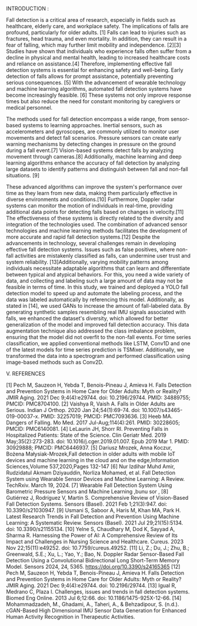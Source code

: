 INTRODUCTION :

Fall detection is a critical area of research, especially in fields such as healthcare, elderly care, and workplace safety. The implications of falls are profound, particularly for older adults.
[1] Falls can lead to injuries such as fractures, head trauma, and even mortality. In addition, they can result in a fear of falling, which may further limit mobility and independence.
[2][3] Studies have shown that individuals who experience falls often suffer from a decline in physical and mental health, leading to increased healthcare costs and reliance on assistance.[4] 
Therefore, implementing effective fall detection systems is essential for enhancing safety and well-being. Early detection of falls allows for prompt assistance, potentially preventing serious consequences. 
[5] With the advancement of wearable technology and machine learning algorithms, automated fall detection systems have become increasingly feasible. 
[6] These systems not only improve response times but also reduce the need for constant monitoring by caregivers or medical personnel.

The methods used for fall detection encompass a wide range, from sensor-based systems to learning approaches. Inertial sensors, such as accelerometers and gyroscopes, are commonly utilized to monitor user movements and detect fall scenarios.
Pressure sensors can create early warning mechanisms by detecting changes in pressure on the ground during a fall event.[7] Vision-based systems detect falls by analyzing movement through cameras.[8] 
Additionally, machine learning and deep learning algorithms enhance the accuracy of fall detection by analyzing large datasets to identify patterns and distinguish between fall and non-fall situations. [9]

These advanced algorithms can improve the system's performance over time as they learn from new data, making them particularly effective in diverse environments and conditions.[10]
Furthermore, Doppler radar systems can monitor the motion of individuals in real-time, providing additional data points for detecting falls based on changes in velocity.[11]
The effectiveness of these systems is directly related to the diversity and integration of the technologies used. 
The combination of advanced sensor technologies and machine learning methods facilitates the development of more accurate and rapid fall detection systems.[12]
Despite the advancements in technology, several challenges remain in developing effective fall detection systems. 
Issues such as false positives, where non-fall activities are mistakenly classified as falls, can undermine user trust and system reliability.
[13]Additionally, varying mobility patterns among individuals necessitate adaptable algorithms that can learn and differentiate between typical and atypical behaviors. 
For this, you need a wide variety of data, and collecting and labeling such a large amount of data may not be feasible in terms of time. 
In this study, we trained and deployed a YOLO fall detection model to speed up and automate the labeling process, and the data was labeled automatically by referencing this model.
Additionally, as stated in [14], we used GANs to increase the amount of fall-labeled data.
By generating synthetic samples resembling real IMU signals associated with falls, we enhanced the dataset's diversity, which allowed for better generalization of the model and improved fall detection accuracy.
This data augmentation technique also addressed the class imbalance problem, ensuring that the model did not overfit to the non-fall events.
For time series classification, we applied conventional methods like LSTM, Conv1D and one of the latest models for time series prediction is TSMixer.
Additionally, we transformed the data into a spectrogram and performed classification using image-based methods such as Conv2D.

V.	REFERENCES 

[1] Pech M, Sauzeon H, Yebda T, Benois-Pineau J, Amieva H. Falls Detection and Prevention Systems in Home Care for Older Adults: Myth or Reality? JMIR Aging. 2021 Dec 9;4(4):e29744. doi: 10.2196/29744. PMID: 34889755; PMCID: PMC8704100.
[2] Vaishya R, Vaish A. Falls in Older Adults are Serious. Indian J Orthop. 2020 Jan 24;54(1):69-74. doi: 10.1007/s43465-019-00037-x. PMID: 32257019; PMCID: PMC7093636.
[3] Heeb MA. Dangers of Falling. Mo Med. 2017 Jul-Aug;114(4):261. PMID: 30228605; PMCID: PMC6140081.
[4] LeLaurin JH, Shorr RI. Preventing Falls in Hospitalized Patients: State of the Science. Clin Geriatr Med. 2019 May;35(2):273-283. doi: 10.1016/j.cger.2019.01.007. Epub 2019 Mar 1. PMID: 30929888; PMCID: PMC6446937.
[5] Dariusz Mrozek, Anna Koczur, Bożena Małysiak-Mrozek,Fall detection in older adults with mobile IoT devices and machine learning in the cloud and on the edge,Information Sciences,Volume 537,2020,Pages 132-147
[6] Nur Izdihar Muhd Amir, Rudzidatul Akmam Dziyauddin, Norliza Mohamed, et al. Fall Detection System using Wearable Sensor  Devices and Machine Learning: A Review. TechRxiv. March 19, 2024.
[7] Wearable Fall Detection System Using Barometric Pressure Sensors and Machine Learning ,bunu sor ,
[8] Gutiérrez J, Rodríguez V, Martin S. Comprehensive Review of Vision-Based Fall Detection Systems. Sensors (Basel). 2021 Feb 1;21(3):947. doi: 10.3390/s21030947.
[9] Usmani S, Saboor A, Haris M, Khan MA, Park H. Latest Research Trends in Fall Detection and Prevention Using Machine Learning: A Systematic Review. Sensors (Basel). 2021 Jul 29;21(15):5134. doi: 10.3390/s21155134.
[10] Yelne S, Chaudhary M, Dod K, Sayyad A, Sharma R. Harnessing the Power of AI: A Comprehensive Review of Its Impact and Challenges in Nursing Science and Healthcare. Cureus. 2023 Nov 22;15(11):e49252. doi: 10.7759/cureus.49252.
[11] Li, Z.; Du, J.; Zhu, B.; Greenwald, S.E.; Xu, L.; Yao, Y.; Bao, N. Doppler Radar Sensor-Based Fall Detection Using a Convolutional Bidirectional Long Short-Term Memory Model. Sensors 2024, 24, 5365. https://doi.org/10.3390/s24165365
[12] Pech M, Sauzeon H, Yebda T, Benois-Pineau J, Amieva H. Falls Detection and Prevention Systems in Home Care for Older Adults: Myth or Reality? JMIR Aging. 2021 Dec 9;4(4):e29744. doi: 10.2196/29744.
[13] Igual R, Medrano C, Plaza I. Challenges, issues and trends in fall detection systems. Biomed Eng Online. 2013 Jul 6;12:66. doi: 10.1186/1475-925X-12-66.
[14] Mohammadzadeh, M., Ghadami, A., Taheri, A., & Behzadipour, S. (n.d.). cGAN-Based High Dimensional IMU Sensor Data Generation for Enhanced Human Activity Recognition in Therapeutic Activities.


